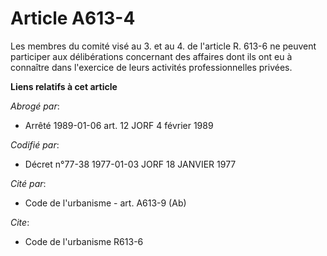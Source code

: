 # Article A613-4

Les membres du comité visé au 3. et au 4. de l'article R. 613-6 ne peuvent participer aux délibérations concernant des
affaires dont ils ont eu à connaître dans l'exercice de leurs activités professionnelles privées.

**Liens relatifs à cet article**

_Abrogé par_:

  - Arrêté 1989-01-06 art. 12 JORF 4 février 1989

_Codifié par_:

  - Décret n°77-38 1977-01-03 JORF 18 JANVIER 1977

_Cité par_:

  - Code de l'urbanisme - art. A613-9 (Ab)

_Cite_:

  - Code de l'urbanisme R613-6
